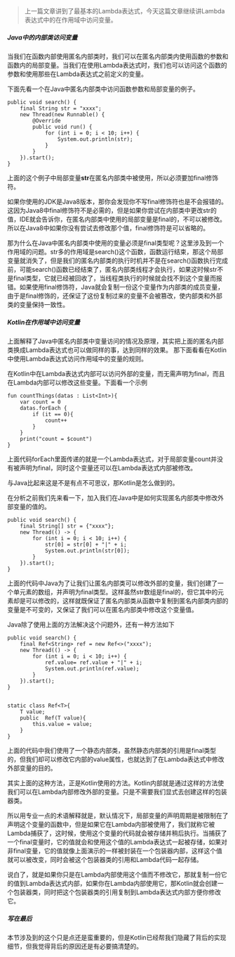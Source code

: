 > 上一篇文章讲到了最基本的Lambda表达式，今天这篇文章继续讲Lambda表达式中的在作用域中访问变量。

##### Java中的内部类访问变量
当我们在函数内部使用匿名内部类时，我们可以在匿名内部类内使用函数的参数和函数内的局部变量。当我们在使用Lambda表达式时，我们也可以访问这个函数的参数和使用那些在Lambda表达式之前定义的变量。

下面先看一个在Java中匿名内部类中访问函数参数和局部变量的例子。
```
public void search() {
    final String str = "xxxx";
    new Thread(new Runnable() {
        @Override
        public void run() {
            for (int i = 0; i < 10; i++) {
                System.out.println(str);
            }
        }
    }).start();
}
```
上面的这个例子中局部变量**str**在匿名内部类中被使用，所以必须要加final修饰符。

如果你使用的JDK是Java8版本，那你会发现你不写final修饰符也是不会报错的。这因为Java8中final修饰符不是必需的，但是如果你尝试在内部类中更改str的值，IDE就会告诉你，在匿名内部类中使用的局部变量是final的，不可以被修改。所以在Java8中如果你没有尝试去修改那个值，final修饰符是可以省略的。

那为什么在Java中匿名内部类中使用的变量必须是final类型呢？这里涉及到一个作用域的问题。str多的作用域是search()这个函数，函数运行结束，那这个局部变量就消失了，但是我们的匿名内部类的执行时机并不是在search()函数执行完成前，可能search()函数已经结束了，匿名内部类线程才会执行，如果这时候str不是final类型，它就已经被回收了，当线程类执行的时候就会找不到这个变量而报错。如果使用final修饰符，Java就会复制一份这个变量作为内部类的成员变量，由于是final修饰的，还保证了这份复制过来的变量不会被篡改，使内部类和外部类的变量保持一致性。

##### Kotlin在作用域中访问变量
上面解释了Java中匿名内部类中变量访问的情况及原理，其实把上面的匿名内部类换成Lambda表达式也可以做同样的事，达到同样的效果。
那下面看看在Kotlin中使用Lambda表达式访问作用域中的变量的规则。

在Kotlin中在Lambda表达式内部可以访问外部的变量，而无需声明为final，而且在Lambda内部可以修改这些变量。下面看一个示例

```
fun countThings(datas : List<Int>){
    var count = 0
    datas.forEach {
        if (it == 0){
            count++
        }
    }
    print("count = $count")
}
```
上面代码forEach里面传递的就是一个Lambda表达式，对于局部变量count并没有被声明为final，同时这个变量还可以在Lambda表达式内部被修改。

与Java比起来这是不是有点不可思议，那Kotlin是怎么做到的。

在分析之前我们先来看一下，加入我们在Java中是如何实现匿名内部类中修改外部变量的值的。
```
public void search() {
    final String[] str = {"xxxx"};
    new Thread(() -> {
        for (int i = 0; i < 10; i++) {
            str[0] = str[0] + "|" + i;
            System.out.println(str[0]);
        }
    }).start();
}
```
上面的代码中Java为了让我们让匿名内部类可以修改外部的变量，我们创建了一个单元素的数组，并声明为final类型。这样虽然str数组是final的，但它其中的元素却是可以修改的，这样就既保证了匿名内部类从函数中复制到匿名内部类内部的变量是不可变的，又保证了我们可以在匿名内部类中修改这个变量值。

Java除了使用上面的方法解决这个问题外，还有一种方法如下
```
public void search() {
    final Ref<String> ref = new Ref<>("xxxx");
    new Thread(() -> {
        for (int i = 0; i < 10; i++) {
            ref.value= ref.value + "|" + i;
            System.out.println(ref.value);
        }
    }).start();
}


static class Ref<T>{
    T value;
    public  Ref(T value){
        this.value = value;
    }
}
```
上面的代码中我们使用了一个静态内部类，虽然静态内部类的引用是final类型的，但我们却可以修改它内部的value属性，也就达到了在Lambda表达式中修改外部变量的目的。

其实上面的这种方法，正是Kotlin使用的方法。Kotlin内部就是通过这样的方法使我们可以在Lambda内部修改外部的变量。只是不需要我们显式去创建这样的包装器类。

所以用专业一点的术语解释就是，默认情况下，局部变量的声明周期是被限制在了声明这个变量的函数中，但是如果它在Lambda内部被使用了，我们就称它被Lambda捕获了，这时候，使用这个变量的代码就会被存储并稍后执行。当捕获了一个final变量时，它的值就会和使用这个值的Lambda表达式一起被存储，如果对非final变量，它的值就像上面演示的一样被封装在一个包装器内部，这样这个值就可以被改变，同时会被这个包装器类的引用和Lambda代码一起存储。

说白了，就是如果你只是在Lambda内部使用这个值而不修改它，那就复制一份它的值到Lambda表达式内部，如果你在Lambda内部使用它，那Kotlin就会创建一个包装器类，同时把这个包装器类的引用复制到Lambda表达式内部方便你修改它。

##### 写在最后
本节涉及到的这个只是点还是蛮重要的，但是Kotlin已经帮我们隐藏了背后的实现细节，但我觉得背后的原因还是有必要搞清楚的。
